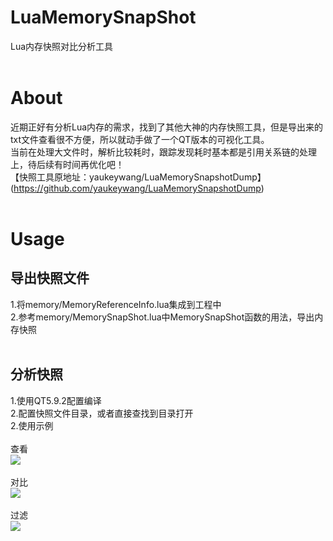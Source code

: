 # LuaMemorySnapShot
Lua内存快照对比分析工具
<br><br>
# About
近期正好有分析Lua内存的需求，找到了其他大神的内存快照工具，但是导出来的txt文件查看很不方便，所以就动手做了一个QT版本的可视化工具。
<br>
当前在处理大文件时，解析比较耗时，跟踪发现耗时基本都是引用关系链的处理上，待后续有时间再优化吧！
<br>
【快照工具原地址：yaukeywang/LuaMemorySnapshotDump】(https://github.com/yaukeywang/LuaMemorySnapshotDump)
<br><br>
# Usage
## 导出快照文件
1.将memory/MemoryReferenceInfo.lua集成到工程中
<br>
2.参考memory/MemorySnapShot.lua中MemorySnapShot函数的用法，导出内存快照
<br><br>
## 分析快照
1.使用QT5.9.2配置编译
<br>
2.配置快照文件目录，或者直接查找到目录打开
<br>
2.使用示例
<br><br>
查看
<br>
![](https://github.com/xiaozai511/LuaMemorySnapShot/blob/master/example/refrence.jpg)
<br><br>
对比
<br>
![](https://github.com/xiaozai511/LuaMemorySnapShot/blob/master/example/compare.jpg)
<br><br>
过滤
<br>
![](https://github.com/xiaozai511/LuaMemorySnapShot/blob/master/example/filter.jpg)
